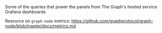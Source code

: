 Some of the queries that power the panels from The Graph's hosted service Grafana dashboards

Resource on `graph-node` metrics: https://github.com/graphprotocol/graph-node/blob/master/docs/metrics.md
